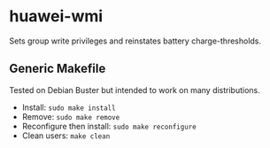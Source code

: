 # huawei-wmi

Sets group write privileges and reinstates battery charge-thresholds.

## Generic Makefile

Tested on Debian Buster but intended to work on many distributions.

  * Install: `sudo make install`
  * Remove: `sudo make remove`
  * Reconfigure then install: `sudo make reconfigure`
  * Clean users: `make clean`
